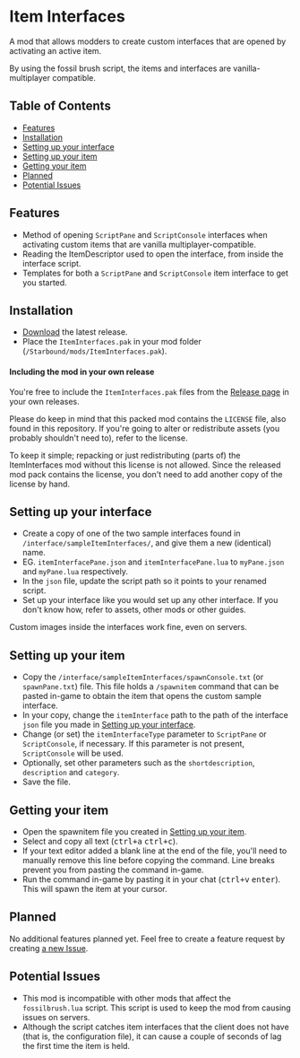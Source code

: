 # Item Interfaces
A mod that allows modders to create custom interfaces that are opened by activating an active item.

By using the fossil brush script, the items and interfaces are vanilla-multiplayer compatible.

## Table of Contents
- [Features](#features)
- [Installation](#installation)
- [Setting up your interface](#setting-up-your-interface)
- [Setting up your item](#setting-up-your-item)
- [Getting your item](#getting-your-item)
- [Planned](#planned)
- [Potential Issues](#potential-issues)

## Features

* Method of opening `ScriptPane` and `ScriptConsole` interfaces when activating custom items that are vanilla multiplayer-compatible.
* Reading the ItemDescriptor used to open the interface, from inside the interface script.
* Templates for both a `ScriptPane` and `ScriptConsole` item interface to get you started.

## Installation
* [Download](https://github.com/Silverfeelin/Starbound-ItemInterfaces) the latest release.
* Place the `ItemInterfaces.pak` in your mod folder (`/Starbound/mods/ItemInterfaces.pak`).

#### Including the mod in your own release
You're free to include the `ItemInterfaces.pak` files from the [Release page](https://github.com/Silverfeelin/Starbound-ItemInterfaces/releases) in your own releases.

Please do keep in mind that this packed mod contains the `LICENSE` file, also found in this repository. If you're going to alter or redistribute assets (you probably shouldn't need to), refer to the license.

To keep it simple; repacking or just redistributing (parts of) the ItemInterfaces mod without this license is not allowed. Since the released mod pack contains the license, you don't need to add another copy of the license by hand.

## Setting up your interface

* Create a copy of one of the two sample interfaces found in `/interface/sampleItemInterfaces/`, and give them a new (identical) name.
 * EG. `itemInterfacePane.json` and `itemInterfacePane.lua` to `myPane.json` and `myPane.lua` respectively.
* In the `json` file, update the script path so it points to your renamed script.
* Set up your interface like you would set up any other interface. If you don't know how, refer to assets, other mods or other guides.

Custom images inside the interfaces work fine, even on servers.

## Setting up your item

* Copy the `/interface/sampleItemInterfaces/spawnConsole.txt` (or `spawnPane.txt`) file. This file holds a `/spawnitem` command that can be pasted in-game to obtain the item that opens the custom sample interface.
* In your copy, change the `itemInterface` path to the path of the interface `json` file you made in [Setting up your interface](#setting-up-your-interface).
* Change (or set) the `itemInterfaceType` parameter to `ScriptPane` or `ScriptConsole`, if necessary. If this parameter is not present, `ScriptConsole` will be used.
* Optionally, set other parameters such as the `shortdescription`, `description` and `category`.
* Save the file.

## Getting your item

* Open the spawnitem file you created in [Setting up your item](#setting-up-your-item).
* Select and copy all text (<kbd>ctrl+a</kbd> <kbd>ctrl+c</kbd>).
 * If your text editor added a blank line at the end of the file, you'll need to manually remove this line before copying the command. Line breaks prevent you from pasting the command in-game.
* Run the command in-game by pasting it in your chat (<kbd>ctrl+v</kbd> <kbd>enter</kbd>). This will spawn the item at your cursor.

## Planned
No additional features planned yet. Feel free to create a feature request by creating [a new Issue](https://github.com/Silverfeelin/Starbound-ItemInterfaces/issues/new).

## Potential Issues

* This mod is incompatible with other mods that affect the `fossilbrush.lua` script. This script is used to keep the mod from causing issues on servers.
* Although the script catches item interfaces that the client does not have (that is, the configuration file), it can cause a couple of seconds of lag the first time the item is held.

